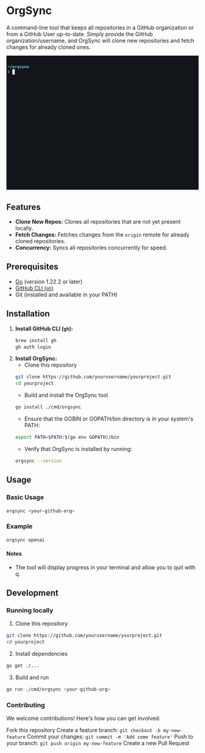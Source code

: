 # OrgSync

A command-line tool that keeps all repositories in a GitHub organization or from a GitHub User up-to-date. Simply provide the GitHub organization/username, and OrgSync will clone new repositories and fetch changes for already cloned ones.

![OrgSync Demo](./orgsync.gif)

## Features
- **Clone New Repos:** Clones all repositories that are not yet present locally.
- **Fetch Changes:** Fetches changes from the `origin` remote for already cloned repositories.
- **Concurrency:** Syncs all repositories concurrently for speed.

## Prerequisites
- [Go](https://golang.org/dl/) (version 1.22.2 or later)
- [GitHub CLI (`gh`)](https://cli.github.com/)
- Git (installed and available in your PATH)

## Installation
1. **Install GitHub CLI (`gh`):**
   ```bash
   brew install gh
   gh auth login
   ```
2. **Install OrgSync:**
    - Clone this repository
    ```bash
    git clone https://github.com/yourusername/yourproject.git
    cd yourproject
    ```
    - Build and install the OrgSync tool
    ```bash
    go install ./cmd/orgsync
    ```
    - Ensure that the GOBIN or GOPATH/bin directory is in your system's PATH:
    ```bash
    export PATH=$PATH:$(go env GOPATH)/bin
    ```
    - Verify that OrgSync is installed by running:
    ```bash
    orgsync --version
    ```

## Usage
### Basic Usage
```bash
orgsync <your-github-org>
```
### Example
```bash
orgsync openai
```
#### Notes
- The tool will display progress in your terminal and allow you to quit with q.

## Development
### Running locally
1. Clone this repository
```bash
git clone https://github.com/yourusername/yourproject.git
cd yourproject
```
2. Install dependencies
```bash
go get ./...
```
3. Build and run
```bash
go run ./cmd/orgsync <your-github-org>
```

### Contributing
We welcome contributions! Here's how you can get involved:

Fork this repository
Create a feature branch: `git checkout -b my-new-feature`
Commit your changes: `git commit -m 'Add some feature'`
Push to your branch: `git push origin my-new-feature`
Create a new Pull Request